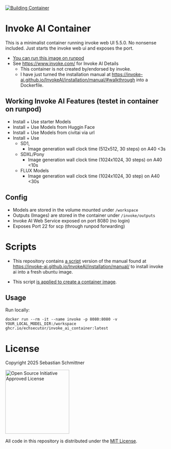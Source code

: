 [![Building Container](https://github.com/Echsecutor/invoke_ai_container/actions/workflows/build-all.yml/badge.svg)](https://github.com/Echsecutor/invoke_ai_container/actions/workflows/build-all.yml)

# Invoke AI Container

This is a minimalist container running invoke web UI 5.5.0. No nonsense included. Just starts the invoke web ui and exposes the port.

- [You can run this image on runpod](https://runpod.io/console/deploy?template=elr3w646vn&ref=c71blwtm)
- See https://www.invoke.com/ for Invoke AI Details
  - This container is not created by/endorsed by invoke.
  - I have just turned the installation manual at https://invoke-ai.github.io/InvokeAI/installation/manual/#walkthrough into a Dockerfile.

## Working Invoke AI Features (testet in container on runpod)
- Install + Use starter Models
- Install + Use Models from Huggin Face
- Install + Use Models from civitai via url
- Install + Use 
  - SD1,
    - Image generation wall clock time (512x512, 30 steps) on A40 <3s
  - SDXL/Pony
    - Image generation wall clock time (1024x1024, 30 steps) on A40 <10s
  - FLUX Models
    - Image generation wall clock time (1024x1024, 30 step) on A40 <30s

## Config
- Models are stored in the volume mounted under `/workspace`
- Outputs (Images) are stored in the container under `/invoke/outputs`
- Invoke AI Web Service exposed on port 8080 (no login)
- Exposes Port 22 for scp (through runpod forwarding)


# Scripts

- This repository contains [a script](./install_invoke_ai.sh) version of the manual found at 
https://invoke-ai.github.io/InvokeAI/installation/manual/
to install invoke ai into a fresh ubuntu image.

- This script [is applied to create a container image](./Dockerfile).

## Usage

Run locally:

```
docker run --rm -it --name invoke -p 8080:8080 -v YOUR_LOCAL_MODEL_DIR:/workspace ghcr.io/echsecutor/invoke_ai_container:latest
```

# License

Copyright 2025 Sebastian Schmittner

<a href="https://opensource.org/license/mit">
<img alt="Open Source Initiative Approved License" height="200" src="https://opensource.org/wp-content/themes/osi/assets/img/osi-badge-light.svg" />
</a>

All code in this repository is distributed under the <a href="./LICENSE">MIT License</a>.
